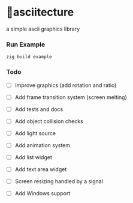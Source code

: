 # 🔺asciitecture
a simple ascii graphics library

### Run Example
```zig build example```

### Todo
- [ ] Improve graphics (add rotation and ratio)
- [ ] Add frame transition system (screen melting)
- [ ] Add tests and docs

- [ ] Add object collision checks
- [ ] Add light source
- [ ] Add animation system
- [ ] Add list widget
- [ ] Add text area widget

- [ ] Screen resizing handled by a signal
- [ ] Add Windows support
